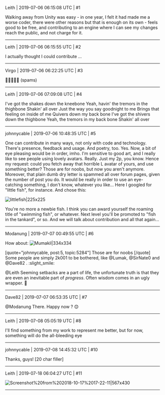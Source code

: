 Leith | 2019-07-06 06:15:08 UTC | #1

Walking away from Unity was easy - in one year, I felt it had made me a worse coder, there were other reasons but that is enough on its own - feels good to be free, and contributing to an engine where I can see my changes reach the public, and not charge for it.

-------------------------

Leith | 2019-07-06 06:15:55 UTC | #2

I actually thought I could contribute ...

-------------------------

Virgo | 2019-07-06 06:22:25 UTC | #3

:hugs::hugs::hugs::hugs::hugs: (spams)

-------------------------

Leith | 2019-07-06 07:09:08 UTC | #4

I've got the shakes down the kneebone
Yeah, havin' the tremors in the thighbone
Shakin' all over
Just the way you say goodnight to me
Brings that feeling on inside of me
Quivers down my back bone
I've got the shivers down the thighbone
Yeah, the tremors in my back bone
Shakin' all over

-------------------------

johnnycable | 2019-07-06 10:48:35 UTC | #5

One can contribute in many ways, not only with code and technology. There's presence, feedback and usage. 
And poetry, too. Yes.
Now, a bit of eye pleasing would be in order, imho. I'm sensitive to good art, and I really like to see people using lovely avatars. Really.
Just my 2p, you know. Hence my request: could you fetch away that horrible L avatar of yours, and use something better? Those are for noobs, but now you aren't anymore.
Moreover, that plain dumb dry letter is spammed all over forum pages, given the number of post you do.
It would be really in order to use an eye-catching something, I don't know, whatever you like...
Here I googled for "little fish", for instance. And chose this:

![littlefish|225x225](upload://hp8W3WNCPh6IZp3Y9deJAQgipe.jpeg) 

You're no more a newbie fish. I think you  can award yourself the roaming title of "swimming fish", or whatever.
Next level you'll be promoted to "fish in the tankard", or so. And we will talk about contribution and all that again...

-------------------------

Modanung | 2019-07-07 00:49:55 UTC | #6

How about:
![Mumakil|334x334](upload://q0tttmlk2TbN5CoXGZ117Y2CakX.png)

[quote="johnnycable, post:5, topic:5284"]
Those are for noobs
[/quote]
Some people are simply 2k001 to be bothered, like @Lumak, @SirNate0 and @Dave82 . :slight_smile:

@Leith Seeming setbacks are a part of life, the unfortunate truth is that they are even an inevitable part of *progress*. Often wisdom comes in an ugly wrapper. :spoon:

-------------------------

Dave82 | 2019-07-07 06:53:35 UTC | #7

@Modanung There. Happy now ? 😊

-------------------------

Leith | 2019-07-08 05:05:19 UTC | #8

I'll find something from my work to represent me better, but for now, something will do
the all-bleeding eye

-------------------------

johnnycable | 2019-07-08 14:45:32 UTC | #10

Thanks, guys! [20 char filler]

-------------------------

Leith | 2019-07-18 06:04:27 UTC | #11

![Screenshot%20from%202018-10-17%2017-22-11|567x430](upload://btK3CdVHxIEg3QlKWzkrbozljEA.png)

-------------------------

